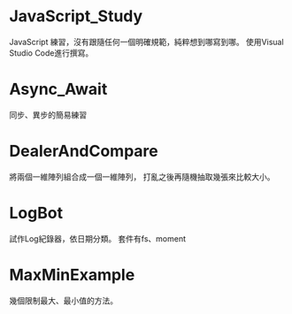 # JavaScript_Study
JavaScript 練習，沒有跟隨任何一個明確規範，純粹想到哪寫到哪。
使用Visual Studio Code進行撰寫。

# Async_Await
同步、異步的簡易練習
# DealerAndCompare
將兩個一維陣列組合成一個一維陣列，
打亂之後再隨機抽取幾張來比較大小。
# LogBot
試作Log紀錄器，依日期分類。
套件有fs、moment
# MaxMinExample
幾個限制最大、最小值的方法。